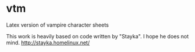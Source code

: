 # vtm
Latex version of vampire character sheets

This work is heavily based on code written by "Stayka". I hope he does not mind.
http://stayka.homelinux.net/
